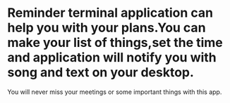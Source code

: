 # Reminder terminal application can help you with your plans.You can make your list of things,set the time and application will notify you with song and text on your desktop.
You will never miss your meetings or some important things with this app.
